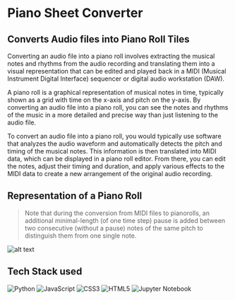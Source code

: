 # Piano Sheet Converter

## Converts Audio files into Piano Roll Tiles

Converting an audio file into a piano roll involves extracting the musical notes and rhythms from the audio recording and translating them into a visual representation that can be edited and played back in a MIDI (Musical Instrument Digital Interface) sequencer or digital audio workstation (DAW).

A piano roll is a graphical representation of musical notes in time, typically shown as a grid with time on the x-axis and pitch on the y-axis. By converting an audio file into a piano roll, you can see the notes and rhythms of the music in a more detailed and precise way than just listening to the audio file.

To convert an audio file into a piano roll, you would typically use software that analyzes the audio waveform and automatically detects the pitch and timing of the musical notes. This information is then translated into MIDI data, which can be displayed in a piano roll editor. From there, you can edit the notes, adjust their timing and duration, and apply various effects to the MIDI data to create a new arrangement of the original audio recording.

## Representation of a Piano Roll

  >Note that during the conversion from MIDI files to pianorolls, an additional minimal-length (of one time step) pause is added between two consecutive (without a pause) notes of the same pitch to distinguish them from one single note.

![alt text](https://salu133445.github.io/lakh-pianoroll-dataset/figs/pianoroll-example.png)

## Tech Stack used

![Python](https://img.shields.io/badge/python-3670A0?style=for-the-badge&logo=python&logoColor=ffdd54)
![JavaScript](https://img.shields.io/badge/javascript-%23323330.svg?style=for-the-badge&logo=javascript&logoColor=%23F7DF1E)
![CSS3](https://img.shields.io/badge/css3-%231572B6.svg?style=for-the-badge&logo=css3&logoColor=white)
![HTML5](https://img.shields.io/badge/html5-%23E34F26.svg?style=for-the-badge&logo=html5&logoColor=white)
![Jupyter Notebook](https://img.shields.io/badge/jupyter-%23FA0F00.svg?style=for-the-badge&logo=jupyter&logoColor=white)
